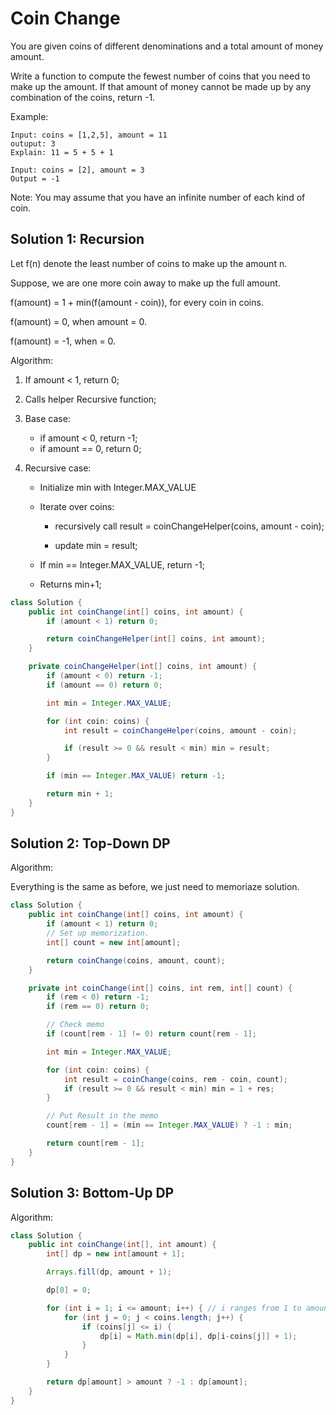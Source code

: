 # Coin Change

You are given coins of different denominations and a total amount of money amount.

Write a function to compute the fewest number of coins that you need to make up the amount. If that amount of money cannot be made up by any combination of the coins, return -1.

Example:

```
Input: coins = [1,2,5], amount = 11
outuput: 3
Explain: 11 = 5 + 5 + 1

Input: coins = [2], amount = 3
Output = -1
```

Note: You may assume that you have an infinite number of each kind of coin.


## Solution 1: Recursion

Let f(n) denote the least number of coins to make up the amount n.

Suppose, we are one more coin away to make up the full amount.

f(amount) = 1 + min(f(amount - coin)), for every coin in coins.

f(amount) = 0, when amount = 0.

f(amount) = -1, when  = 0.


Algorithm:

1. If amount < 1, return 0;
2. Calls helper Recursive function;

1. Base case:

    + if amount < 0, return -1;    
    + if amount == 0, return 0;

2. Recursive case:

    + Initialize min with Integer.MAX_VALUE
    + Iterate over coins:

        + recursively call result = coinChangeHelper(coins, amount - coin);

        + update min = result;

    + If min == Integer.MAX_VALUE, return -1;
    + Returns min+1;

```java
class Solution {
    public int coinChange(int[] coins, int amount) {
        if (amount < 1) return 0;

        return coinChangeHelper(int[] coins, int amount);
    }

    private coinChangeHelper(int[] coins, int amount) {
        if (amount < 0) return -1;
        if (amount == 0) return 0;

        int min = Integer.MAX_VALUE;

        for (int coin: coins) {
            int result = coinChangeHelper(coins, amount - coin);

            if (result >= 0 && result < min) min = result;
        }

        if (min == Integer.MAX_VALUE) return -1;

        return min + 1;
    }
}
```

## Solution 2: Top-Down DP

Algorithm:

Everything is the same as before, we just need to memoriaze solution.

```java
class Solution {
    public int coinChange(int[] coins, int amount) {
        if (amount < 1) return 0;
        // Set up memorization.
        int[] count = new int[amount];

        return coinChange(coins, amount, count);
    }

    private int coinChange(int[] coins, int rem, int[] count) {
        if (rem < 0) return -1;
        if (rem == 0) return 0;

        // Check memo
        if (count[rem - 1] != 0) return count[rem - 1]; 

        int min = Integer.MAX_VALUE;

        for (int coin: coins) {
            int result = coinChange(coins, rem - coin, count);
            if (result >= 0 && result < min) min = 1 + res;
        }

        // Put Result in the memo
        count[rem - 1] = (min == Integer.MAX_VALUE) ? -1 : min;

        return count[rem - 1];
    }
}
```

## Solution 3: Bottom-Up DP

Algorithm:


```java
class Solution {
    public int coinChange(int[], int amount) {
        int[] dp = new int[amount + 1];

        Arrays.fill(dp, amount + 1);

        dp[0] = 0;

        for (int i = 1; i <= amount; i++) { // i ranges from 1 to amount
            for (int j = 0; j < coins.length; j++) {
                if (coins[j] <= i) {
                    dp[i] = Math.min(dp[i], dp[i-coins[j]] + 1);
                }
            }
        }

        return dp[amount] > amount ? -1 : dp[amount];
    }
}
```